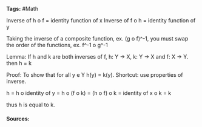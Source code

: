**Tags:** #Math 

Inverse of h o f = identity function of x
Inverse of f o h = identity function of y

Taking the inverse of a composite function, ex. (g o f)^-1, you must swap the order of the functions, ex. f^-1 o g^-1

Lemma: If h and k are both inverses of f, h: Y -> X, k: Y -> X and f: X -> Y. then h = k

Proof: To show that for all y e Y  h(y) = k(y). Shortcut: use properties of inverse.

h = h o identity of y = h o (f o k) = (h o f) o k = identity of x o k = k

thus h is equal to k. 
#### Sources: